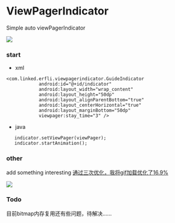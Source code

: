 # ViewPagerIndicator
Simple auto viewPagerIndicator


![](https://github.com/wutongke/ViewPagerIndicator/blob/master/movie-iloveimg-compressed.gif)

### start

- xml
```
<com.linked.erfli.viewpagerindicator.GuideIndicator
            android:id="@+id/indicator"
            android:layout_width="wrap_content"
            android:layout_height="50dp"
            android:layout_alignParentBottom="true"
            android:layout_centerHorizontal="true"
            android:layout_marginBottom="50dp"
            viewpager:stay_time="3" />
```           
- java 
```
   indicator.setViewPager(viewPager);
   indicator.startAnimation();
```
### other

add something interesting
[通过三次优化，我将gif加载优化了16.9%](https://mp.weixin.qq.com/s?__biz=MzA3NjA3NTI5Mg==&mid=2656329608&idx=1&sn=9b26e25828112101bd898a521920f998&chksm=84c627fbb3b1aeedc76d711df000a230f8122f920e7eaac8e4ac2beca0502219f2b53e45c6b4&mpshare=1&scene=1&srcid=12228I8QamiflHBgDhZNZawR&key=564c3e9811aee0ab6916fb9ca3f862a9d762bed23faa15e4e7e2fdd0171e8633f0873a18f6ab77c8c3e3af80b24fd5bfa47d68db2011c843b6b4c03a175a0847f483a1899bef9845e6a586fc543673a9&ascene=0&uin=MTYzMjY2MTE1&devicetype=iMac+MacBookPro10%2C1+OSX+OSX+10.12.2+build(16C67)&version=12010210&nettype=WIFI&fontScale=100&pass_ticket=J%2BySkFufHrkUQmSQ9ma5sHID2qlp0Gk1afWsVSyCjZU%3D)

![](https://github.com/wutongke/ViewPagerIndicator/blob/master/0.gif)

### Todo
目前bitmap内存复用还有些问题，待解决……
